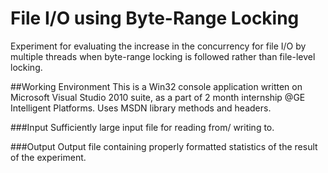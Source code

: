 # File I/O using Byte-Range Locking
Experiment for evaluating the increase in the concurrency for file I/O  by multiple threads when byte-range locking is followed rather than file-level locking.

##Working Environment
This is a Win32 console application written on Microsoft Visual Studio 2010 suite, as a part of 2 month internship @GE Intelligent Platforms. Uses MSDN library methods and headers.

###Input
Sufficiently large input file for reading from/ writing to.

###Output
Output file containing properly formatted statistics of the result of the experiment.

